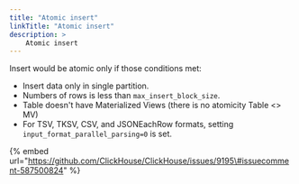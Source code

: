 ```yaml
---
title: "Atomic insert"
linkTitle: "Atomic insert"
description: >
    Atomic insert
---
```


Insert would be atomic only if those conditions met:

* Insert data only in single partition.
* Numbers of rows is less than `max_insert_block_size`.
* Table doesn't have Materialized Views \(there is no atomicity Table &lt;&gt; MV\)
* For TSV, TKSV, CSV, and JSONEachRow formats, setting `input_format_parallel_parsing=0` is set.

{% embed url="https://github.com/ClickHouse/ClickHouse/issues/9195\#issuecomment-587500824" %}



